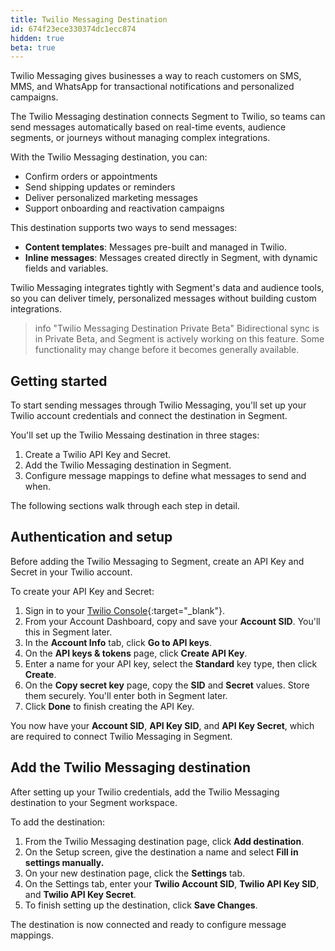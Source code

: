 ```yaml
---
title: Twilio Messaging Destination
id: 674f23ece330374dc1ecc874
hidden: true
beta: true
---
```


Twilio Messaging gives businesses a way to reach customers on SMS, MMS, and WhatsApp for transactional notifications and personalized campaigns.

The Twilio Messaging destination connects Segment to Twilio, so teams can send messages automatically based on real-time events, audience segments, or journeys without managing complex integrations.

With the Twilio Messaging destination, you can:

- Confirm orders or appointments
- Send shipping updates or reminders
- Deliver personalized marketing messages
- Support onboarding and reactivation campaigns

This destination supports two ways to send messages:

- **Content templates**: Messages pre-built and managed in Twilio.
- **Inline messages**: Messages created directly in Segment, with dynamic fields and variables.

Twilio Messaging integrates tightly with Segment's data and audience tools, so you can deliver timely, personalized messages without building custom integrations.

> info "Twilio Messaging Destination Private Beta"
> Bidirectional sync is in Private Beta, and Segment is actively working on this feature. Some functionality may change before it becomes generally available.

## Getting started

To start sending messages through Twilio Messaging, you'll set up your Twilio account credentials and connect the destination in Segment.

You'll set up the Twilio Messaing destination in three stages:

1. Create a Twilio API Key and Secret.
2. Add the Twilio Messaging destination in Segment.
3. Configure message mappings to define what messages to send and when.

The following sections walk through each step in detail.

## Authentication and setup

Before adding the Twilio Messaging to Segment, create an API Key and Secret in your Twilio account.

To create your API Key and Secret:

1. Sign in to your [Twilio Console](https://console.twilio.com/){:target="_blank"}.
2. From your Account Dashboard, copy and save your **Account SID**. You'll this in Segment later.
3. In the **Account Info** tab, click **Go to API keys**.
4. On the **API keys & tokens** page, click **Create API Key**.
5. Enter a name for your API key, select the **Standard** key type, then click **Create**.
6. On the **Copy secret key** page, copy the **SID** and **Secret** values. Store them securely. You'll enter both in Segment later.
7. Click **Done** to finish creating the API Key.

You now have your **Account SID**, **API Key SID**, and **API Key Secret**, which are required to connect Twilio Messaging in Segment.

## Add the Twilio Messaging destination

After setting up your Twilio credentials, add the Twilio Messaging destination to your Segment workspace.

To add the destination:

1. From the Twilio Messaging destination page, click **Add destination**.
2. On the Setup screen, give the destination a name and select **Fill in settings manually.**
3. On your new destination page, click the **Settings** tab.
4. On the Settings tab, enter your **Twilio Account SID**, **Twilio API Key SID**, and **Twilio API Key Secret**.
6. To finish setting up the destination, click **Save Changes**.

The destination is now connected and ready to configure message mappings.

<!-- PW, 6/29/25; during private beta, there's no way to search for the destination in the catalog. 
Users can only access the destination through the specific URL. I'll update these instructions once
it's publicly available and searchable in the workspace catalog. -->


